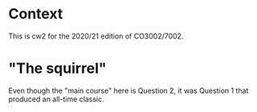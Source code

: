 # Context

This is cw2 for the 2020/21 edition of CO3002/7002.

# "The squirrel"

Even though the "main course" here is Question 2, it was Question 1 that produced an all-time classic.
